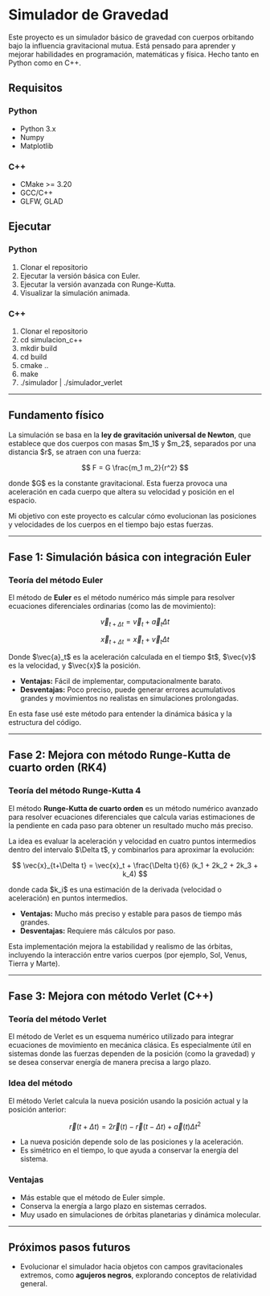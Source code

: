 # Simulador de Gravedad

Este proyecto es un simulador básico de gravedad con cuerpos orbitando bajo la influencia gravitacional mutua. Está pensado para aprender y mejorar habilidades en programación, matemáticas y física. Hecho tanto en Python como en C++.

## Requisitos

### Python
- Python 3.x
- Numpy
- Matplotlib

### C++
- CMake >= 3.20
- GCC/C++
- GLFW, GLAD

## Ejecutar

### Python
1. Clonar el repositorio
2. Ejecutar la versión básica con Euler.
3. Ejecutar la versión avanzada con Runge-Kutta.
4. Visualizar la simulación animada.

### C++
1. Clonar el repositorio
2. cd simulacion_c++
3. mkdir build
4. cd build
5. cmake ..
6. make
7. ./simulador | ./simulador_verlet


---

## Fundamento físico

La simulación se basa en la **ley de gravitación universal de Newton**, que establece que dos cuerpos con masas \$m_1\$ y \$m_2\$, separados por una distancia \$r\$, se atraen con una fuerza:

$$
F = G \frac{m_1 m_2}{r^2}
$$

donde \$G\$ es la constante gravitacional. Esta fuerza provoca una aceleración en cada cuerpo que altera su velocidad y posición en el espacio.

Mi objetivo con este proyecto es calcular cómo evolucionan las posiciones y velocidades de los cuerpos en el tiempo bajo estas fuerzas.

---

## Fase 1: Simulación básica con integración Euler

### Teoría del método Euler

El método de **Euler** es el método numérico más simple para resolver ecuaciones diferenciales ordinarias (como las de movimiento):

$$
\vec{v}_{t+\Delta t} = \vec{v}_t + \vec{a}_t \Delta t
$$

$$
\vec{x}_{t+\Delta t} = \vec{x}_t + \vec{v}_t \Delta t
$$

Donde \$\vec{a}_t\$ es la aceleración calculada en el tiempo \$t\$, \$\vec{v}\$ es la velocidad, y \$\vec{x}\$ la posición.

- **Ventajas:** Fácil de implementar, computacionalmente barato.
- **Desventajas:** Poco preciso, puede generar errores acumulativos grandes y movimientos no realistas en simulaciones prolongadas.

En esta fase usé este método para entender la dinámica básica y la estructura del código.

---

## Fase 2: Mejora con método Runge-Kutta de cuarto orden (RK4)

### Teoría del método Runge-Kutta 4

El método **Runge-Kutta de cuarto orden** es un método numérico avanzado para resolver ecuaciones diferenciales que calcula varias estimaciones de la pendiente en cada paso para obtener un resultado mucho más preciso.

La idea es evaluar la aceleración y velocidad en cuatro puntos intermedios dentro del intervalo \$\Delta t\$, y combinarlos para aproximar la evolución:

$$
\vec{x}_{t+\Delta t} = \vec{x}_t + \frac{\Delta t}{6} (k_1 + 2k_2 + 2k_3 + k_4)
$$

donde cada \$k_i\$ es una estimación de la derivada (velocidad o aceleración) en puntos intermedios.

- **Ventajas:** Mucho más preciso y estable para pasos de tiempo más grandes.
- **Desventajas:** Requiere más cálculos por paso.

Esta implementación mejora la estabilidad y realismo de las órbitas, incluyendo la interacción entre varios cuerpos (por ejemplo, Sol, Venus, Tierra y Marte).

---

## Fase 3: Mejora con método Verlet (C++)

### Teoría del método Verlet

El método de Verlet es un esquema numérico utilizado para integrar ecuaciones de movimiento en mecánica clásica. Es especialmente útil en sistemas donde las fuerzas dependen de la posición (como la gravedad) y se desea conservar energía de manera precisa a largo plazo.

### Idea del método

El método Verlet calcula la nueva posición usando la posición actual y la posición anterior:

$$
\vec{r}(t+\Delta t) = 2 \vec{r}(t) - \vec{r}(t-\Delta t) + \vec{a}(t) \Delta t^2
$$

- La nueva posición depende solo de las posiciones y la aceleración.
- Es simétrico en el tiempo, lo que ayuda a conservar la energía del sistema.

### Ventajas
- Más estable que el método de Euler simple.
- Conserva la energía a largo plazo en sistemas cerrados.
- Muy usado en simulaciones de órbitas planetarias y dinámica molecular.


---

## Próximos pasos futuros

- Evolucionar el simulador hacia objetos con campos gravitacionales extremos, como **agujeros negros**, explorando conceptos de relatividad general.

